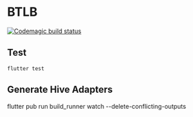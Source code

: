 # BTLB

[![Codemagic build status](https://api.codemagic.io/apps/5c7114c2f303f60015881e72/5c711c9cf303f60013a94e28/status_badge.svg)](https://codemagic.io/apps/5c7114c2f303f60015881e72/5c711c9cf303f60013a94e28/latest_build)

## Test

`flutter test`

## Generate Hive Adapters
flutter pub run build_runner watch --delete-conflicting-outputs

